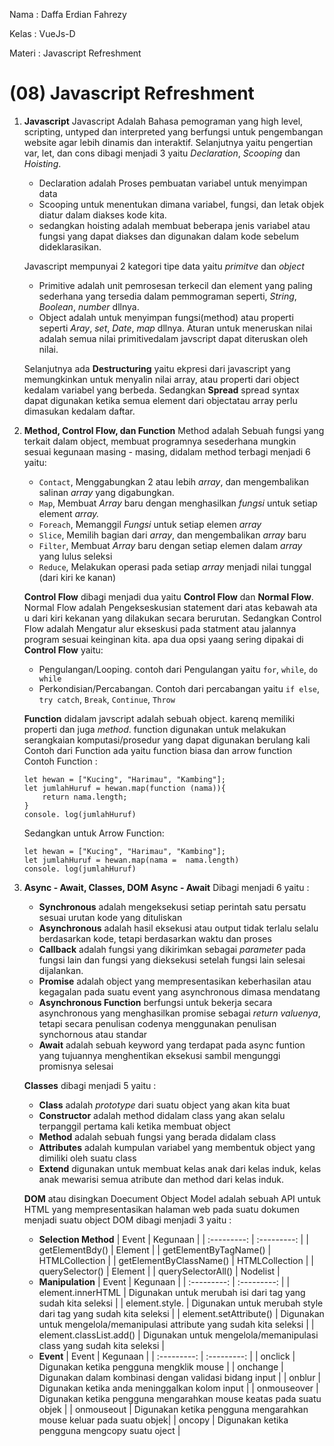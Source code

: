 Nama   : Daffa Erdian Fahrezy

Kelas  : VueJs-D

Materi : Javascript Refreshment

# (08) Javascript Refreshment

1. **Javascript**
    Javascript Adalah Bahasa pemograman yang high level, scripting, untyped dan interpreted yang berfungsi untuk pengembangan website agar lebih dinamis dan interaktif. Selanjutnya yaitu pengertian var, let, dan cons dibagi menjadi 3 yaitu *Declaration*, *Scooping* dan *Hoisting*.
    * Declaration adalah Proses pembuatan variabel untuk menyimpan data
    * Scooping untuk menentukan dimana variabel, fungsi, dan letak objek diatur dalam diakses kode kita.
    * sedangkan hoisting adalah membuat beberapa jenis variabel atau fungsi yang dapat diakses dan digunakan dalam kode sebelum dideklarasikan.

    Javascript mempunyai 2 kategori tipe data yaitu *primitve* dan *object*
    * Primitive adalah unit pemrosesan terkecil dan element yang paling sederhana yang tersedia dalam pemmograman seperti, *String*, *Boolean*, *number* dllnya.
    * Object adalah untuk menyimpan fungsi(method) atau properti seperti *Aray*, *set*, *Date*, *map* dllnya.
    Aturan untuk meneruskan nilai adalah semua nilai primitivedalam javscript dapat diteruskan oleh nilai.

    Selanjutnya ada **Destructuring** yaitu ekpresi dari javascript yang memungkinkan untuk menyalin nilai array, atau properti dari object kedalam variabel yang berbeda. Sedangkan **Spread** spread syntax dapat digunakan ketika semua element dari objectatau array perlu dimasukan kedalam daftar.

2. **Method, Control Flow, dan Function**
    Method adalah Sebuah fungsi yang terkait dalam object, membuat programnya sesederhana mungkin sesuai kegunaan masing - masing, didalam method terbagi menjadi 6 yaitu:
    * `Contact`, Menggabungkan 2 atau lebih *array*, dan mengembalikan salinan *array* yang digabungkan.
    * `Map`, Membuat *Array* baru dengan menghasilkan *fungsi* untuk setiap element *array.* 
    * `Foreach`, Memanggil *Fungsi* untuk setiap elemen *array*
    * `Slice`, Memilih bagian dari *array*, dan mengembalikan *array* baru
    * `Filter`, Membuat *Array* baru dengan setiap elemen dalam *array* yang lulus seleksi
    * `Reduce`, Melakukan operasi pada setiap *array* menjadi nilai tunggal (dari kiri ke kanan)
  
    **Control Flow** dibagi menjadi dua yaitu **Control Flow** dan **Normal Flow**. Normal Flow adalah Pengekseskusian statement dari atas kebawah ata u dari kiri kekanan yang dilakukan secara berurutan. Sedangkan Control Flow adalah Mengatur alur ekseskusi pada statment atau jalannya program sesuai keinginan kita. apa dua opsi yaang sering dipakai di **Control Flow** yaitu:
    * Pengulangan/Looping. contoh dari Pengulangan yaitu `for`, `while`, `do while`
    * Perkondisian/Percabangan. Contoh dari percabangan yaitu `if else`, `try catch`, `Break`, `Continue`, `Throw`

    **Function** didalam javscript adalah sebuah object. karenq memiliki properti dan juga *method*. function digunakan untuk melakukan serangkaian komputasi/prosedur yang dapat digunakan berulang kali Contoh dari Function ada yaitu function biasa dan arrow function
    Contoh Function :
    ```
    let hewan = ["Kucing", "Harimau", "Kambing"];
    let jumlahHuruf = hewan.map(function (nama)){
        return nama.length;
    }
    console. log(jumlahHuruf)
    ```
    Sedangkan untuk Arrow Function:
    ```
    let hewan = ["Kucing", "Harimau", "Kambing"];
    let jumlahHuruf = hewan.map(nama =  nama.length)
    console. log(jumlahHuruf)
    ```
3. **Async - Await, Classes, DOM**
    **Async - Await** Dibagi menjadi 6 yaitu :
    * **Synchronous** adalah mengeksekusi setiap perintah satu persatu sesuai urutan kode yang dituliskan
    * **Asynchronous** adalah hasil eksekusi  atau output tidak terlalu selalu berdasarkan kode, tetapi berdasarkan waktu dan proses
    * **Callback** adalah fungsi yang dikirimkan sebagai *parameter* pada fungsi lain dan fungsi yang dieksekusi setelah fungsi lain selesai dijalankan.
    * **Promise** adalah object yang mempresentasikan keberhasilan atau kegagalan pada suatu event yang asynchronous dimasa mendatang
    * **Asynchronous Function** berfungsi untuk bekerja secara asynchronous yang menghasilkan promise sebagai *return valuenya*, tetapi secara penulisan codenya menggunakan penulisan synchornous atau standar
    * **Await** adalah sebuah keyword yang terdapat pada async funtion yang tujuannya menghentikan eksekusi sambil mengunggi promisnya selesai

    **Classes** dibagi menjadi 5 yaitu :
    * **Class** adalah *prototype* dari suatu object yang akan kita buat
    * **Constructor** adalah method didalam class yang akan selalu terpanggil pertama kali ketika membuat object
    * **Method** adalah sebuah fungsi yang berada didalam class 
    * **Attributes** adalah kumpulan variabel yang membentuk object yang dimiliki oleh suatu class
    * **Extend** digunakan untuk membuat kelas anak dari kelas induk, kelas anak mewarisi semua atribute dan method dari kelas induk.

    **DOM** atau disingkan Doecument Object Model adalah sebuah API untuk HTML yang mempresentasikan halaman web pada suatu dokumen menjadi suatu object DOM dibagi menjadi 3 yaitu :
    * **Selection Method** 
        | Event  | Kegunaan  |
        | :---------: | :---------: |
        | getElementBdy() | Element |
        | getElementByTagName() | HTMLCollection |
        | getElementByClassName() | HTMLCollection |
        | querySelector() | Element |
        | querySelectorAll() | Nodelist |
    * **Manipulation**
        | Event  | Kegunaan  |
        | :---------: | :---------: |
        | element.innerHTML | Digunakan untuk merubah isi dari tag yang sudah kita seleksi |
        | element.style.<propertyCSS> | Digunakan untuk merubah style dari tag yang sudah kita seleksi |
        | element.setAttribute() | Digunakan untuk mengelola/memanipulasi attribute yang sudah kita seleksi |
        | element.classList.add() | Digunakan untuk mengelola/memanipulasi class yang sudah kita seleksi |
    * **Event**
        | Event  | Kegunaan  |
        | :---------: | :---------: |
        | onclick | Digunakan ketika pengguna mengklik mouse |
        | onchange | Digunakan dalam kombinasi dengan validasi bidang input |
        | onblur | Digunakan ketika anda meninggalkan kolom input |
        | onmouseover | Digunakan ketika pengguna mengarahkan mouse keatas pada suatu objek |
        | onmouseout | Digunakan ketika pengguna mengarahkan mouse keluar pada suatu objek|
        | oncopy | Digunakan ketika pengguna mengcopy suatu oject |